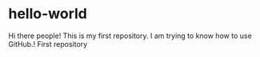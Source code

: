 # hello-world

Hi there people! This is my first repository. I am trying to know how to use GitHub.!
First repository
